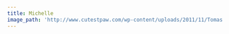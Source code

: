 ```yaml
---
title: Michelle
image_path: 'http://www.cutestpaw.com/wp-content/uploads/2011/11/Tomas.jpg'
---
```

